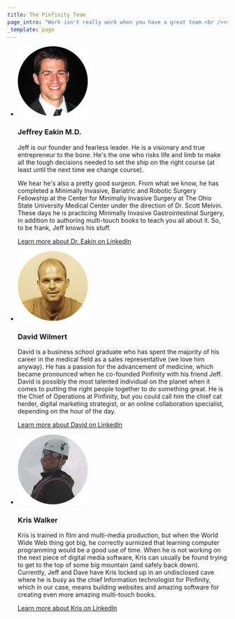 ```yaml
---
title: The Pinfinity Team
page_intro: "Work isn't really work when you have a great team.<br /><span class='sub'>And that's how we roll.</span>"
_template: page
---
```


<ul class="team">
	<li class="media-box">
		<p class="img">
			<img src="/assets/img/jeffrey-eakin-md.png" alt="Jeffrey Eakin: Founder and CEO." />
		</p>
		<div class="text">
			<h3 class="header light">Jeffrey Eakin M.D.</h3>
			<p class="bio"> Jeff is our founder and fearless leader. He is a
visionary and true entrepreneur to the bone. He's the one who risks life and
limb to make all the tough decisions needed to set the ship on the right course
(at least until the next time we change course).</p>
			<p class="bio">We hear he's also a pretty good surgeon. From what we
know, he has completed a Minimally Invasive, Bariatric and Robotic Surgery
Fellowship at the Center for Minimally Invasive Surgery at The Ohio State
University Medical Center under the direction of Dr. Scott Melvin. These days
he is practicing Minimally Invasive Gastrointestinal Surgery, in addition to
authoring multi-touch books to teach you all about it. So, to be frank, Jeff
knows his stuff.  </p>
			<p class="link">
				<a href="http://www.linkedin.com/pub/jeffrey-l-eakin-m-d/8/79a/338/">Learn more about Dr. Eakin on LinkedIn</a>
			</p>
		</div>
	</li>
	<li class="media-box">
		<p class="img">
			<img src="/assets/img/david-wilmert.png" alt="David Wilmert: Founder and Chief of Operations." />
		</p>
		<div class="text">
			<h3 class="header light">David Wilmert</h3>
			<p class="bio">David is a business school graduate who has spent the
majority of his career in the medical field as a sales representative (we love
him anyway). He has a passion for the advancement of medicine, which became
pronounced when he co-founded Pinfinity with his friend Jeff. David is possibly
the most talented individual on the planet when it comes to putting the right
people together to do something great. He is the Chief of Operations at
Pinfinity, but you could call him the chief cat herder, digital marketing
strategist, or an online collaboration specialist, depending on the hour of the
day.  </p>
			<p class="link">
				<a href="http://www.linkedin.com/pub/david-wilmert/1a/640/426/">Learn more about David on LinkedIn</a>
			</p>
		</div>
	</li>
	<li class="media-box">
		<p class="img">
			<img src="/assets/img/kris-walker.png" alt="Kris Walker: Chief software engineer."/>
		</p>
		<div class="text">
			<h3 class="header light">Kris Walker</h3>
			<p class="bio">Kris is trained in film and multi-media production, but
when the World Wide Web thing got big, he correctly surmized that learning
computer programming would be a good use of time.  When he is not working on
the next piece of digital media software, Kris can usually be found trying to
get to the top of some big mountain (and safely back down).  Currently, Jeff
and Dave have Kris locked up in an undisclosed cave where he is busy as the
chief Information technologist for Pinfinity, which in our case, means building
websites and amazing software for creating even more amazing multi-touch books.
</p>
			<p class="link">
				<a href="http://www.linkedin.com/in/kixx7/">Learn more about Kris on LinkedIn</a>
			</p>
		</div>
	</li>
</ul>
